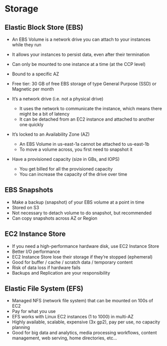 # Storage

## Elastic Block Store (EBS)

- An EBS Volume is a network drive you can attach to your instances while they run
- It allows your instances to persist data, even after their termination
- Can only be mounted to one instance at a time (at the CCP level)
- Bound to a specific AZ
- Free tier: 30 GB of free EBS storage of type General Purpose (SSD) or Magnetic per month

- It’s a network drive (i.e. not a physical drive)
  - It uses the network to communicate the instance, which means there might be a bit of latency
  - It can be detached from an EC2 instance and attached to another one quickly
- It’s locked to an Availability Zone (AZ)
  - An EBS Volume in us-east-1a cannot be attached to us-east-1b
  - To move a volume across, you first need to snapshot it
- Have a provisioned capacity (size in GBs, and IOPS)
  - You get billed for all the provisioned capacity
  - You can increase the capacity of the drive over time

## EBS Snapshots

- Make a backup (snapshot) of your EBS volume at a point in time
- Stored on S3
- Not necessary to detach volume to do snapshot, but recommended
- Can copy snapshots across AZ or Region

## EC2 Instance Store

- If you need a high-performance hardware disk, use EC2 Instance Store
- Better I/O performance
- EC2 Instance Store lose their storage if they’re stopped (ephemeral)
- Good for buffer / cache / scratch data / temporary content
- Risk of data loss if hardware fails
- Backups and Replication are your responsibility

## Elastic File System (EFS)

- Managed NFS (network file system) that can be mounted on 100s of EC2
- Pay for what you use
- EFS works with Linux EC2 instances (1 to 1000) in multi-AZ
- Highly available, scalable, expensive (3x gp2), pay per use, no capacity planning
- Good for big data and analytics, media processing workflows, content management, web serving, home directories, etc...
